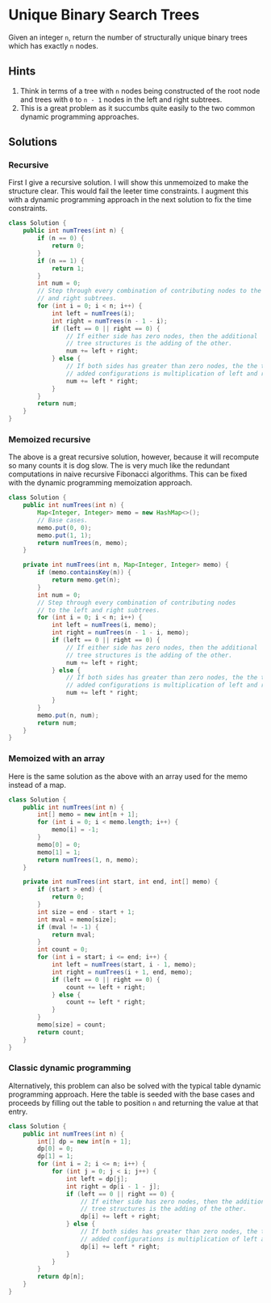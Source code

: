 # Unique Binary Search Trees

Given an integer `n`, return the number of structurally unique binary
trees which has exactly `n` nodes.

## Hints

1. Think in terms of a tree with `n` nodes being constructed of the root
   node and trees with `0` to `n - 1` nodes in the left and right subtrees.
1. This is a great problem as it succumbs quite easily to the two common
   dynamic programming approaches.

## Solutions

### Recursive

First I give a recursive solution. I will show this unmemoized to make the
structure clear. This would fail the leeter time constraints. I augment this
with a dynamic programming approach in the next solution to fix the time
constraints.

```java
class Solution {
    public int numTrees(int n) {
        if (n == 0) {
            return 0;
        }
        if (n == 1) {
            return 1;
        }
        int num = 0;
        // Step through every combination of contributing nodes to the left
        // and right subtrees.
        for (int i = 0; i < n; i++) {
            int left = numTrees(i);
            int right = numTrees(n - 1 - i);
            if (left == 0 || right == 0) {
                // If either side has zero nodes, then the additional
                // tree structures is the adding of the other.
                num += left + right;
            } else {
                // If both sides has greater than zero nodes, the the total
                // added configurations is multiplication of left and right.
                num += left * right;
            }
        }
        return num;
    }
}
```

### Memoized recursive

The above is a great recursive solution, however, because it will recompute
so many counts it is dog slow. The is very much like the redundant computations
in naive recursive Fibonacci algorithms. This can be fixed with the dynamic
programming memoization approach.

```java
class Solution {
    public int numTrees(int n) {
        Map<Integer, Integer> memo = new HashMap<>();
        // Base cases.
        memo.put(0, 0);
        memo.put(1, 1);
        return numTrees(n, memo);
    }

    private int numTrees(int n, Map<Integer, Integer> memo) {
        if (memo.containsKey(n)) {
            return memo.get(n);
        }
        int num = 0;
        // Step through every combination of contributing nodes
        // to the left and right subtrees.
        for (int i = 0; i < n; i++) {
            int left = numTrees(i, memo);
            int right = numTrees(n - 1 - i, memo);
            if (left == 0 || right == 0) {
                // If either side has zero nodes, then the additional
                // tree structures is the adding of the other.
                num += left + right;
            } else {
                // If both sides has greater than zero nodes, the the total
                // added configurations is multiplication of left and right.
                num += left * right;
            }
        }
        memo.put(n, num);
        return num;
    }
}
```

### Memoized with an array

Here is the same solution as the above with an array used for the memo instead
of a map.

```java
class Solution {
    public int numTrees(int n) {
        int[] memo = new int[n + 1];
        for (int i = 0; i < memo.length; i++) {
            memo[i] = -1;
        }
        memo[0] = 0;
        memo[1] = 1;
        return numTrees(1, n, memo);
    }

    private int numTrees(int start, int end, int[] memo) {
        if (start > end) {
            return 0;
        }
        int size = end - start + 1;
        int mval = memo[size];
        if (mval != -1) {
            return mval;
        }
        int count = 0;
        for (int i = start; i <= end; i++) {
            int left = numTrees(start, i - 1, memo);
            int right = numTrees(i + 1, end, memo);
            if (left == 0 || right == 0) {
                count += left + right;
            } else {
                count += left * right;
            }
        }
        memo[size] = count;
        return count;
    }
}
```

### Classic dynamic programming

Alternatively, this problem can also be solved with the typical table
dynamic programming approach. Here the table is seeded with the base cases
and proceeds by filling out the table to position `n` and returning the
value at that entry.

```java
class Solution {
    public int numTrees(int n) {
        int[] dp = new int[n + 1];
        dp[0] = 0;
        dp[1] = 1;
        for (int i = 2; i <= n; i++) {
            for (int j = 0; j < i; j++) {
                int left = dp[j];
                int right = dp[i - 1 - j];
                if (left == 0 || right == 0) {
                    // If either side has zero nodes, then the additional
                    // tree structures is the adding of the other.
                    dp[i] += left + right;
                } else {
                    // If both sides has greater than zero nodes, the the total
                    // added configurations is multiplication of left and right.
                    dp[i] += left * right;
                }
            }
        }
        return dp[n];
    }
}
```
